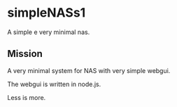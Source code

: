 # simpleNASs1
A simple e very minimal nas.

## Mission
A very minimal system for NAS with very simple webgui.

The webgui is written in node.js.

Less is more.
